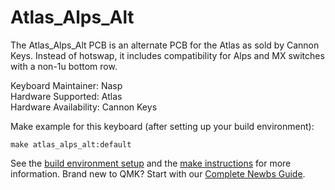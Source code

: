 Atlas_Alps_Alt
===

The Atlas_Alps_Alt PCB is an alternate PCB for the Atlas as sold by Cannon Keys. Instead of hotswap, it includes compatibility for Alps and MX switches with a non-1u bottom row. 

Keyboard Maintainer: Nasp  
Hardware Supported: Atlas  
Hardware Availability: Cannon Keys

Make example for this keyboard (after setting up your build environment):

    make atlas_alps_alt:default

See the [build environment setup](https://docs.qmk.fm/#/getting_started_build_tools) and the [make instructions](https://docs.qmk.fm/#/getting_started_make_guide) for more information. Brand new to QMK? Start with our [Complete Newbs Guide](https://docs.qmk.fm/#/newbs).
